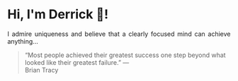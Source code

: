 # Hi, I'm Derrick 👋!
<p align="justify">I admire uniqueness and believe that a clearly focused mind can achieve anything...</p> 
<!-- #quote-start -->
<blockquote>&ldquo;Most people achieved their greatest success one step beyond what looked like their greatest failure.&rdquo; &mdash; <footer>Brian Tracy</footer></blockquote>
<!-- #quote-end -->
